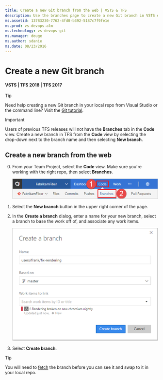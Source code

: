 ```yaml
---
title: Create a new Git branch from the web | VSTS & TFS
description: Use the branches page to create a new Git branch in VSTS or TFS
ms.assetid: 13783230-7762-4fd0-b392-5187c7f9fe1e
ms.prod: vs-devops-alm
ms.technology: vs-devops-git 
ms.manager: douge
ms.author: sdanie
ms.date: 08/23/2016
---
```


# Create a new Git branch

#### VSTS | TFS 2018 | TFS 2017

>[!TIP]
> Need help creating a new Git branch in your local repo from Visual Studio or the command line? Visit the [Git tutorial](tutorial/branches.md).   

>[!IMPORTANT]
> Users of previous TFS releases will not have the **Branches** tab in the **Code** view. Create a new branch in TFS from the **Code** view by selecting the drop-down next to the branch name and then selecting **New branch**.


## Create a new branch from the web 
   
0. From your Team Project, select the **Code** view. Make sure you're working with the right repo, then select **Branches**.

   ![Branches nav view in the web portal](_img/branches/branches_nav.png)

0. Select the **New branch** button in the upper right corner of the page.

0. In the **Create a branch** dialog, enter a name for your new branch, select a branch to base the work off of, and associate any work items.

    ![Create a branch with the new branch dialog](_img/branches/newbranch_dialog.png)

0. Select **Create branch**.

>[!TIP]
> You will need to [fetch](tutorial/pulling.md) the branch before you can see it and swap to it in your local repo.